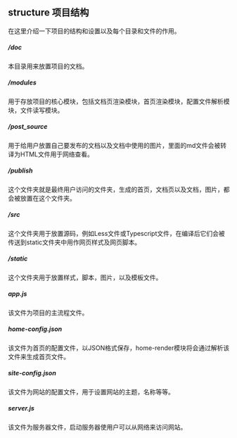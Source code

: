 ## structure 项目结构

在这里介绍一下项目的结构和设置以及每个目录和文件的作用。

##### /doc

本目录用来放置项目的文档。

##### /modules

用于存放项目的核心模块，包括文档页渲染模块，首页渲染模块，配置文件解析模块，文件读写模块。

##### /post_source

用于给用户放置自己要发布的文档以及文档中使用的图片，里面的md文件会被转译为HTML文件用于网络查看。

##### /publish

这个文件夹就是最终用户访问的文件夹，生成的首页，文档页以及文档，图片，都会被放置在这个文件夹。

##### /src

这个文件夹用于放置源码，例如Less文件或Typescript文件，在编译后它们会被传送到static文件夹中用作网页样式及网页脚本。

##### /static

这个文件夹用于放置样式，脚本，图片，以及模板文件。

##### app.js

该文件为项目的主流程文件。

##### home-config.json

该文件为首页的配置文件，以JSON格式保存，home-render模块将会通过解析该文件来生成首页文件。

##### site-config.json

该文件为网站的配置文件，用于设置网站的主题，名称等等。

##### server.js

该文件为服务器文件，启动服务器使用户可以从网络来访问网站。

